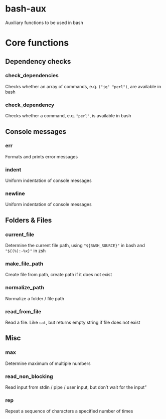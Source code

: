 bash-aux
================

Auxiliary functions to be used in bash

# Core functions

## Dependency checks

### check_dependencies

Checks whether an array of commands, e.q. `("jq" "perl")`, are available
in bash

### check_dependency

Checks whether a command, e.q. `"perl"`, is available in bash

## Console messages

### err

Formats and prints error messages

### indent

Uniform indentation of console messages

### newline

Uniform indentation of console messages

## Folders & Files

### current_file

Determine the current file path, using `"${BASH_SOURCE}"` in bash and
`"${(%):-%x}"` in zsh

### make_file_path

Create file from path, create path if it does not exist

### normalize_path

Normalize a folder / file path

### read_from_file

Read a file. Like `cat`, but returns empty string if file does not exist

## Misc

### max

Determine maximum of multiple numbers

### read_non_blocking

Read input from stdin / pipe / user input, but don’t wait for the input”

### rep

Repeat a sequence of characters a specified number of times
